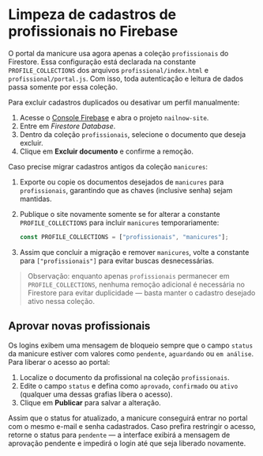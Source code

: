 # Limpeza de cadastros de profissionais no Firebase

O portal da manicure usa agora apenas a coleção `profissionais` do Firestore. Essa configuração está declarada na constante `PROFILE_COLLECTIONS`
dos arquivos `profissional/index.html` e `profissional/portal.js`. Com isso, toda autenticação e leitura de dados passa somente por essa coleção.

Para excluir cadastros duplicados ou desativar um perfil manualmente:

1. Acesse o [Console Firebase](https://console.firebase.google.com/) e abra o projeto `nailnow-site`.
2. Entre em *Firestore Database*.
3. Dentro da coleção `profissionais`, selecione o documento que deseja excluir.
4. Clique em **Excluir documento** e confirme a remoção.

Caso precise migrar cadastros antigos da coleção `manicures`:

1. Exporte ou copie os documentos desejados de `manicures` para `profissionais`, garantindo que as chaves (inclusive senha) sejam mantidas.
2. Publique o site novamente somente se for alterar a constante `PROFILE_COLLECTIONS` para incluir `manicures` temporariamente:

   ```js
   const PROFILE_COLLECTIONS = ["profissionais", "manicures"];
   ```

3. Assim que concluir a migração e remover `manicures`, volte a constante para `["profissionais"]` para evitar buscas desnecessárias.

> Observação: enquanto apenas `profissionais` permanecer em `PROFILE_COLLECTIONS`, nenhuma remoção adicional é necessária no Firestore para evitar
> duplicidade — basta manter o cadastro desejado ativo nessa coleção.

## Aprovar novas profissionais

Os logins exibem uma mensagem de bloqueio sempre que o campo `status` da manicure estiver com valores como `pendente`, `aguardando` ou `em análise`.
Para liberar o acesso ao portal:

1. Localize o documento da profissional na coleção `profissionais`.
2. Edite o campo `status` e defina como `aprovado`, `confirmado` ou `ativo` (qualquer uma dessas grafias libera o acesso).
3. Clique em **Publicar** para salvar a alteração.

Assim que o status for atualizado, a manicure conseguirá entrar no portal com o mesmo e-mail e senha cadastrados. Caso prefira restringir o acesso,
retorne o status para `pendente` — a interface exibirá a mensagem de aprovação pendente e impedirá o login até que seja liberado novamente.
